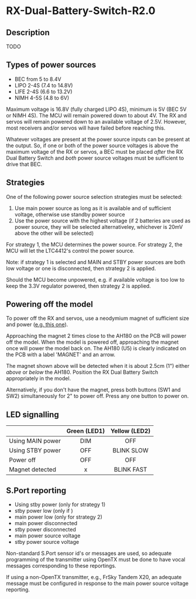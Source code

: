 # RX-Dual-Battery-Switch-R2.0

## Description
TODO


## Types of power sources

- BEC from 5 to 8.4V
- LIPO 2-4S (7.4 to 14.8V)
- LIFE 2-4S (6.6 to 13.2V)
- NIMH 4-5S (4.8 to 6V)

Maximum voltage is 16.8V (fully charged LIPO 4S), minimum is 5V (BEC 5V or NIMH 4S).
The MCU will remain powered down to about 4V. The RX and servos will remain powered down to an available voltage of 2.5V. However, most receivers and/or servos will have failed before reaching this.

Whatever voltages are present at the power source inputs can be present at the output. So, if one or both of the power source voltages is above the maximum voltage of the RX or servos, a BEC must be placed *after* the RX Dual Battery Switch and *both* power source voltages must be sufficient to drive that BEC.

## Strategies

One of the following power source selection strategies must be selected:

1. Use main power source as long as it is available and of sufficient voltage, otherwise use standby power source
2. Use the power source with the highest voltage (if 2 batteries are used as power source, they will be selected alternativeley, whichever is 20mV above the other will be selected)

For strategy 1, the MCU determines the power source. For strategy 2, the MCU will let the LTC4412's control the power source.

Note: if strategy 1 is selected and MAIN and STBY power sources are both low voltage or one is disconnected, then strategy 2 is applied.

Should the MCU become unpowered, e.g. if available voltage is too low to keep the 3.3V regulator powered, then strategy 2 is applied.

## Powering off the model

To power off the RX and servos, use a neodymium magnet of sufficient size and power ([e.g. this one](https://www.amazon.de/-/en/Magnetpro-Countersunk-Magnet-Cushions-Capsule/dp/B08K39Q1DL/ref=pd_sbs_1/261-1102478-9650911?pd_rd_w=4NK6S&pf_rd_p=b1c388c3-48c2-4960-8532-fa8f1477aee9&pf_rd_r=2AJZ6JFC8H0XXN0D8038&pd_rd_r=500284af-6c54-4b1d-af8f-a95a1c957906&pd_rd_wg=SNuGS&pd_rd_i=B08K39Q1DL&psc=1)).

Approaching the magnet 2 times close to the AH180 on the PCB will power off the model. When the model is powered off, approaching the magnet once will power the model back on. The AH180 (U5) is clearly indicated on the PCB with a label 'MAGNET' and an arrow. 

The magnet shown above will be detected when it is about 2.5cm (1") either *above* or *below* the AH180. Position the RX Dual Battery Switch appropriately in the model.

Alternatively, if you don't have the magnet, press both buttons (SW1 and SW2) simultaneously for 2" to power off. Press any one button to power on. 

## LED signalling

|                       | Green (LED1)  | Yellow (LED2) |
| :-------------------- | :----------:  | :-----------: |
| Using MAIN power      |      DIM      |      OFF      |
| Using STBY power      |      OFF      |   BLINK SLOW  |
| Power off             |      OFF      |      OFF      |
| Magnet detected       |       x       |   BLINK FAST  |

## S.Port reporting

- Using stby power (only for strategy 1)
- stby power low (only if )
- main power low (only for strategy 2)
- main power disconnected
- stby power disconnected
- main power source voltage
- stby power source voltage

Non-standard S.Port sensor id's or messages are used, so adequate programming of the transmitter using OpenTX must be done to have vocal messages corresponding to these reportings.

If using a non-OpenTX transmitter, e.g., FrSky Tandem X20, an adequate message must be configured in response to the main power source voltage reporting.
